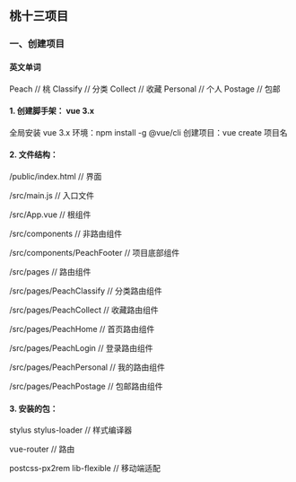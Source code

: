 ## 桃十三项目

### 一、创建项目

#### 英文单词

  Peach         // 桃
  Classify      // 分类
  Collect        // 收藏
  Personal       // 个人
  Postage        // 包邮


#### 1. 创建脚手架： vue 3.x

  全局安装 vue 3.x 环境：npm install -g @vue/cli
  创建项目：vue create 项目名

#### 2. 文件结构：

  /public/index.html                  // 界面

  /src/main.js                        // 入口文件

  /src/App.vue                        // 根组件

  /src/components                     // 非路由组件

  /src/components/PeachFooter         // 项目底部组件

  /src/pages                          // 路由组件

  /src/pages/PeachClassify            // 分类路由组件

  /src/pages/PeachCollect             // 收藏路由组件

  /src/pages/PeachHome                // 首页路由组件

  /src/pages/PeachLogin                // 登录路由组件

  /src/pages/PeachPersonal             // 我的路由组件

  /src/pages/PeachPostage             // 包邮路由组件

#### 3. 安装的包：

  stylus stylus-loader       // 样式编译器

  vue-router                  // 路由

  postcss-px2rem lib-flexible  // 移动端适配



  



  
